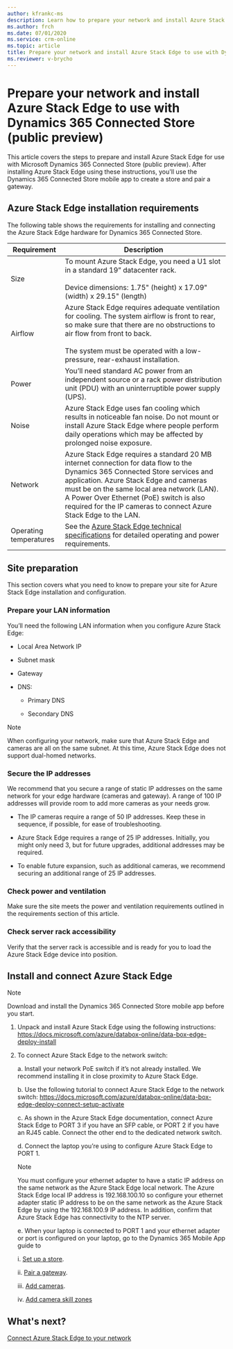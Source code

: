 ```yaml
---
author: kfrankc-ms
description: Learn how to prepare your network and install Azure Stack Edge to use with Dynamics 365 Connected Store (public preview)
ms.author: frch
ms.date: 07/01/2020
ms.service: crm-online
ms.topic: article
title: Prepare your network and install Azure Stack Edge to use with Dynamics 365 Connected Store (public preview)
ms.reviewer: v-brycho
--- 
```


# Prepare your network and install Azure Stack Edge to use with Dynamics 365 Connected Store (public preview)

This article covers the steps to prepare and install Azure Stack Edge for use with Microsoft Dynamics 365 Connected Store (public preview). After installing Azure Stack Edge using these instructions, you'll use the Dynamics 365 Connected Store mobile app to create a store and pair a gateway.

## Azure Stack Edge installation requirements	

The following table shows the requirements for installing and connecting the Azure Stack Edge hardware for Dynamics 365 Connected Store.

|Requirement|Description|
|----------------|--------------------------------------------------------------------------------------------|
|Size|To mount Azure Stack Edge, you need a U1 slot in a standard 19” datacenter rack.<br><br>Device dimensions: 1.75" (height) x 17.09" (width) x 29.15" (length)|
|Airflow|Azure Stack Edge requires adequate ventilation for cooling. The system airflow is front to rear, so make sure that there are no obstructions to air flow from front to back.<br><br>The system must be operated with a low-pressure, rear-exhaust installation.|
|Power|You’ll need standard AC power from an independent source or a rack power distribution unit (PDU) with an uninterruptible power supply (UPS).|
|Noise|Azure Stack Edge uses fan cooling which results in noticeable fan noise. Do not mount or install Azure Stack Edge where people perform daily operations which may be affected by prolonged noise exposure.|
|Network|Azure Stack Edge requires a standard 20 MB internet connection for data flow to the Dynamics 365 Connected Store services and application. Azure Stack Edge and cameras must be on the same local area network (LAN). A Power Over Ethernet (PoE) switch is also required for the IP cameras to connect Azure Stack Edge to the LAN.|
|Operating temperatures|See the [Azure Stack Edge technical specifications](https://docs.microsoft.com/azure/databox-online/azure-stack-edge-technical-specifications-compliance) for detailed operating and power requirements.|

## Site preparation	
This section covers what you need to know to prepare your site for Azure Stack Edge installation and configuration.

### Prepare your LAN information

You’ll need the following LAN information when you configure Azure Stack Edge:

- Local Area Network IP

- Subnet mask

- Gateway

- DNS:

   - Primary DNS

   - Secondary DNS

> [!NOTE]
> When configuring your network, make sure that Azure Stack Edge and cameras are all on the same subnet. At this time, Azure Stack Edge does not support dual-homed networks.

### Secure the IP addresses

We recommend that you secure a range of static IP addresses on the same network for your edge hardware (cameras and gateway). A range of 100 IP addresses will provide room to add more cameras as your needs grow.

- The IP cameras require a range of 50 IP addresses. Keep these in sequence, if possible, for ease of troubleshooting.

- Azure Stack Edge requires a range of 25 IP addresses. Initially, you might only need 3, but for future upgrades, additional addresses may be required.

- To enable future expansion, such as additional cameras, we recommend securing an additional range of 25 IP addresses.

### Check power and ventilation 

Make sure the site meets the power and ventilation requirements outlined in the requirements section of this article. 

### Check server rack accessibility

Verify that the server rack is accessible and is ready for you to load the Azure Stack Edge device into position.

## Install and connect Azure Stack Edge	

> [!NOTE]
> Download and install the Dynamics 365 Connected Store mobile app before you start.

1. Unpack and install Azure Stack Edge using the following instructions: https://docs.microsoft.com/azure/databox-online/data-box-edge-deploy-install

2. To connect Azure Stack Edge to the network switch:

    a. Install your network PoE switch if it’s not already installed. We recommend installing it in close proximity to Azure Stack Edge.
    
    b. Use the following tutorial to connect Azure Stack Edge to the network switch: https://docs.microsoft.com/azure/databox-online/data-box-edge-deploy-connect-setup-activate
    
    c. As shown in the Azure Stack Edge documentation, connect Azure Stack Edge to PORT 3 if you have an SFP cable, or PORT 2 if you have an RJ45 cable. Connect the other end to the dedicated network switch.
    
    d. Connect the laptop you’re using to configure Azure Stack Edge to PORT 1.
    
    > [!NOTE]
    > You must configure your ethernet adapter to have a static IP address on the same network as the Azure Stack Edge local network. The Azure Stack Edge local IP address is 192.168.100.10 so configure your ethernet adapter static IP address to be on the same network as the Azure Stack Edge by using the 192.168.100.9 IP address. In addition, confirm that Azure Stack Edge has connectivity to the NTP server.
    
    e. When your laptop is connected to PORT 1 and your ethernet adapter or port is configured on your laptop, go to the Dynamics 365 Mobile App guide to

      i. [Set up a store](mobile-app-create-store.md).
       
      ii. [Pair a gateway](mobile-app-pair-gateway.md).
       
      iii. [Add cameras](mobile-app-add-cameras).
      
      iv. [Add camera skill zones](mobile-app-add-camera-skill-zones.md)

## What's next?

[Connect Azure Stack Edge to your network](ase-connect.md)
